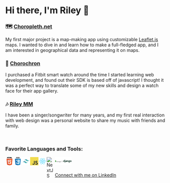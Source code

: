 # Hi there, I'm Riley 👋


### 🗺 [Choropleth.net](https://github.com/mudgett06/choropleth)

My first major project is a map-making app using customizable [Leaflet.js](https://leafletjs.com/) maps. I wanted to dive in and learn how to make a full-fledged app, and I am interested in geographical data and representing it on maps.

### 🌈 [Chorochron](https://github.com/mudgett06/chorochron)

I purchased a Fitbit smart watch around the time I started learning web development, and found out their SDK is based off of javascript! I thought it was a perfect way to translate some of my new skills and design a watch face for their app gallery.

### 🎶 [Riley MM](https://github.com/mudgett06/Riley-MM-Website)

I have been a singer/songwriter for many years, and my first real interaction with web design was a personal website to share my music with friends and family.

<br />

### Favorite Languages and Tools:

<img align="left" alt="HTML5" width="26px" src="https://raw.githubusercontent.com/github/explore/80688e429a7d4ef2fca1e82350fe8e3517d3494d/topics/html/html.png" />
<img align="left" alt="CSS3" width="26px" src="https://raw.githubusercontent.com/github/explore/80688e429a7d4ef2fca1e82350fe8e3517d3494d/topics/css/css.png" />
<img align="left" alt="Tailwind CSS" width="26px" src="https://raw.githubusercontent.com/github/explore/882462b8ecc337fd9c9b2572bc463a1cbc88fb6a/topics/tailwind/tailwind.png" />
<img align="left" alt="JavaScript" width="26px" src="https://raw.githubusercontent.com/github/explore/80688e429a7d4ef2fca1e82350fe8e3517d3494d/topics/javascript/javascript.png" />
<img align="left" alt="React" width="26px" src="https://raw.githubusercontent.com/github/explore/80688e429a7d4ef2fca1e82350fe8e3517d3494d/topics/react/react.png" />
<img align="left" alt="NextJS" width="26px" src="https://tse1.mm.bing.net/th?id=OIP.5I4n-dDqtIjmZdhRNXjftQHaEe&pid=15.17" />
<img align="left" alt="MongoDB"  width="26px" src="https://raw.githubusercontent.com/github/explore/80688e429a7d4ef2fca1e82350fe8e3517d3494d/topics/mongodb/mongodb.png" />
<img align="left" alt="Django" width="26px" src="https://raw.githubusercontent.com/github/explore/80688e429a7d4ef2fca1e82350fe8e3517d3494d/topics/django/django.png" />

<br/>
<br/>

[Connect with me on LinkedIn](https://www.linkedin.com/in/riley-mudgett-mcgeoch-aab4b1b3/)
